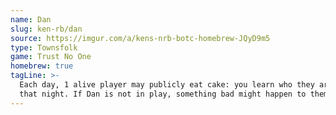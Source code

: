 ```yaml
---
name: Dan
slug: ken-rb/dan
source: https://imgur.com/a/kens-nrb-botc-homebrew-JQyD9m5
type: Townsfolk
game: Trust No One
homebrew: true
tagLine: >-
  Each day, 1 alive player may publicly eat cake: you learn who they are
  that night. If Dan is not in play, something bad might happen to them.
---
```

